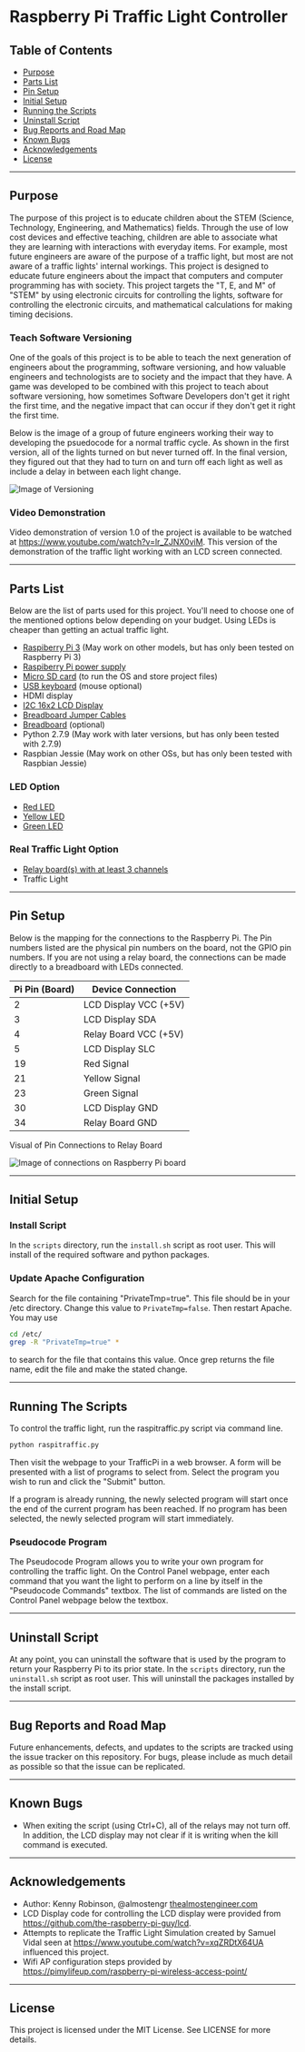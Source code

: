# Raspberry Pi Traffic Light Controller

## Table of Contents

* [Purpose](#purpose)
* [Parts List](#parts-list)
* [Pin Setup](#pin-setup)
* [Initial Setup](#initial-setup)
* [Running the Scripts](#running-the-scripts)
* [Uninstall Script](#uninstall-script)
* [Bug Reports and Road Map](#bug-reports-and-road-map)
* [Known Bugs](#known-bugs)
* [Acknowledgements](#acknowledgements)
* [License](#license)

----

## Purpose 

The purpose of this project is to educate children about the STEM (Science, Technology, 
Engineering, and Mathematics) fields. Through the use of low cost devices and effective 
teaching, children are able to associate what they are learning with interactions with 
everyday items. For example, most future engineers are aware of the purpose of a traffic light, 
but most are not aware of a traffic lights' internal workings. This project is designed 
to educate future engineers about the impact that computers and computer programming has with
society. This project targets the "T, E, and M" of "STEM" by using electronic circuits 
for controlling the lights, software for controlling the electronic circuits, and 
mathematical calculations for making timing decisions.

### Teach Software Versioning

One of the goals of this project is to be able to teach the next generation of 
engineers about the programming, software versioning, and how valuable engineers and 
technologists are to society and the impact that they have. 
A game was developed to be combined with this project to teach about software versioning,
how sometimes Software Developers don't get it right the first time, and the 
negative impact that can occur if they don't get it right the first time. 

Below is the image of a group of future engineers working their way to developing the 
psuedocode for a normal traffic cycle. As shown in the first version, all of the lights turned
on but never turned off.  In the final version, they figured out that they had to turn on 
and turn off each light as well as include a delay in between each light change. 

![Image of Versioning](https://raw.githubusercontent.com/almostengr/raspitraffic-stem/master/docs/versioning.jpg)

### Video Demonstration

Video demonstration of version 1.0 of the project is available to be watched at 
<a href="https://www.youtube.com/watch?v=lr_ZJNX0viM" target="_blank">https://www.youtube.com/watch?v=lr_ZJNX0viM</a>. 
This version of the demonstration of the traffic light working 
with an LCD screen connected.

----

## Parts List

Below are the list of parts used for this project. You'll need to choose one of 
the mentioned options below depending on your budget. Using LEDs is cheaper than 
getting an actual traffic light.

* <a href="https://www.amazon.com/gp/product/B01CD5VC92/ref=as_li_tl?ie=UTF8&camp=1789&creative=9325&creativeASIN=B01CD5VC92&linkCode=as2&tag=almostengr-20&linkId=b25e1b38c2c187404a50b967837af72b" target="_blank">Raspiberry Pi 3</a> (May work on other models, but has only been tested on Raspberry Pi 3)
* <a href="https://www.amazon.com/gp/product/B00MARDJZ4/ref=as_li_tl?ie=UTF8&tag=almostengr-20&camp=1789&creative=9325&linkCode=as2&creativeASIN=B00MARDJZ4&linkId=d8a07d1f200ba168b5fd5a49d4bb8afa" target="_blank">Raspiberry Pi power supply</a>
* <a href="https://amzn.to/2IcYREu" target="_blank">Micro SD card</a> (to run the OS and store project files)
* <a href="https://amzn.to/2tfNnpE" target="_blank">USB keyboard</a> (mouse optional)
* HDMI display
* <a href="https://www.amazon.com/gp/product/B07D83DY17/ref=as_li_tl?ie=UTF8&tag=almostengr-20&camp=1789&creative=9325&linkCode=as2&creativeASIN=B07D83DY17&linkId=e283038ab1f79e840b5d893586a38e19" target="_blank">I2C 16x2 LCD Display</a>
* <a href="https://www.amazon.com/gp/product/B07GD2BWPY/ref=as_li_tl?ie=UTF8&tag=almostengr-20&camp=1789&creative=9325&linkCode=as2&creativeASIN=B07GD2BWPY&linkId=c3042114933e20a073b88c0947756efd" target="_blank">Breadboard Jumper Cables</a>
* <a href="https://www.amazon.com/gp/product/B01EV6LJ7G/ref=as_li_tl?ie=UTF8&tag=almostengr-20&camp=1789&creative=9325&linkCode=as2&creativeASIN=B01EV6LJ7G&linkId=d6d36ad3de7629f3e963d620893c4ee3" target="_blank">Breadboard</a> (optional)
* Python 2.7.9 (May work with later versions, but has only been tested with 2.7.9)
* Raspbian Jessie (May work on other OSs, but has only been tested with Raspbian Jessie)

### LED Option

* <a href="https://www.amazon.com/gp/product/B0765NKCZ4/ref=as_li_tl?ie=UTF8&tag=almostengr-20&camp=1789&creative=9325&linkCode=as2&creativeASIN=B0765NKCZ4&linkId=0beb817f2435922b5666155b94430ecc" target="_blank">Red LED</a>
* <a href="https://www.amazon.com/gp/product/B0765NKCZ4/ref=as_li_tl?ie=UTF8&tag=almostengr-20&camp=1789&creative=9325&linkCode=as2&creativeASIN=B0765NKCZ4&linkId=0beb817f2435922b5666155b94430ecc" target="_blank">Yellow LED</a>
* <a href="https://www.amazon.com/gp/product/B0765NKCZ4/ref=as_li_tl?ie=UTF8&tag=almostengr-20&camp=1789&creative=9325&linkCode=as2&creativeASIN=B0765NKCZ4&linkId=0beb817f2435922b5666155b94430ecc" target="_blank">Green LED</a>

### Real Traffic Light Option

* <a href="https://www.amazon.com/gp/product/B00KTEN3TM/ref=as_li_tl?ie=UTF8&tag=almostengr-20&camp=1789&creative=9325&linkCode=as2&creativeASIN=B00KTEN3TM&linkId=1178d5b941f8f41f5bc23fc6da317cf0" target="_blank">Relay board(s) with at least 3 channels</a>
* Traffic Light

----

## Pin Setup

Below is the mapping for the connections to the Raspberry Pi. The Pin numbers
listed are the physical pin numbers on the board, not the GPIO pin numbers. If 
you are not using a relay board, the connections can be made directly to a 
breadboard with LEDs connected.

Pi Pin (Board) | Device Connection
-------------- | -----------------
2 | LCD Display VCC (+5V)
3 | LCD Display SDA
4 | Relay Board VCC (+5V)
5 | LCD Display SLC
19 | Red Signal
21 | Yellow Signal
23 | Green Signal
30 | LCD Display GND
34 | Relay Board GND

Visual of Pin Connections to Relay Board

![Image of connections on Raspberry Pi board](https://raw.githubusercontent.com/almostengr/raspitraffic-stem/master/docs/circuitry.jpg)

----

## Initial Setup

### Install Script

In the ```scripts``` directory, run the ```install.sh``` script 
as root user. This will install of the required software and python packages.

### Update Apache Configuration

Search for the file containing "PrivateTmp=true". This file should be in your /etc
directory. Change this value to ```PrivateTmp=false```. Then restart Apache.
You may use 

```sh
cd /etc/
grep -R "PrivateTmp=true" *
```

to search for the file that contains this value. Once grep returns the file name, 
edit the file and make the stated change.

----

## Running The Scripts

To control the traffic light, run the raspitraffic.py script via command line.

```sh
python raspitraffic.py
```

Then visit the webpage to your TrafficPi in a web browser. A form will be 
presented with a list of programs to select from. Select the program you wish to 
run and click the "Submit" button. 

If a program is already running, the newly selected program will start once the end of 
the current program has been reached. If no program has been selected, the newly 
selected program will start immediately.

### Pseudocode Program

The Pseudocode Program allows you to write your own program for controlling the traffic 
light. On the Control Panel webpage, enter each command that you want the light
to perform on a line by itself in the "Pseudocode Commands" textbox. The list of 
commands are listed on the Control Panel webpage below the textbox.

----

## Uninstall Script

At any point, you can uninstall the software that is used by the program to return 
your Raspberry Pi to its prior state. In the ```scripts``` directory, run the 
```uninstall.sh``` script as root user. This will uninstall the packages installed 
by the install script.

---- 

## Bug Reports and Road Map

Future enhancements, defects, and updates to the scripts are tracked using the 
issue tracker on this repository. For bugs, please include as much detail 
as possible so that the issue can be replicated.

----

## Known Bugs

* When exiting the script (using Ctrl+C), all of the relays may not turn off.
In addition, the LCD display may not clear if it is writing when the kill
command is executed.

----

## Acknowledgements

* Author: Kenny Robinson, @almostengr <a href="http://thealmostengineer.com" target="_blank">thealmostengineer.com</a>
* LCD Display code for controlling the LCD display were provided from 
https://github.com/the-raspberry-pi-guy/lcd. 
* Attempts to replicate the Traffic Light Simulation created by Samuel Vidal 
seen at <a href="https://www.youtube.com/watch?v=xqZRDtX64UA" target="_blank">https://www.youtube.com/watch?v=xqZRDtX64UA</a> influenced this project.
* Wifi AP configuration steps provided by 
<a href="https://pimylifeup.com/raspberry-pi-wireless-access-point/" target="_blank">https://pimylifeup.com/raspberry-pi-wireless-access-point/</a>

----

## License

This project is licensed under the MIT License. See LICENSE for more details.
